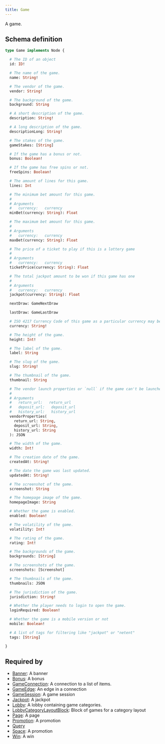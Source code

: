 ```yaml
---
title: Game
---
```


A game.

## Schema definition
```graphql
type Game implements Node {

  # The ID of an object
  id: ID! 

  # The name of the game.
  name: String! 

  # The vendor of the game.
  vendor: String! 

  # The background of the game.
  background: String 

  # A short description of the game.
  description: String! 

  # A long description of the game.
  descriptionLong: String! 

  # The stakes of the game.
  gameStakes: [String] 

  # If the game has a bonus or not.
  bonus: Boolean! 

  # If the game has free spins or not.
  freeSpins: Boolean! 

  # The amount of lines for this game.
  lines: Int 

  # The minimum bet amount for this game.
  #
  # Arguments
  #   currency:   currency
  minBet(currency: String): Float 

  # The maximum bet amount for this game.
  #
  # Arguments
  #   currency:   currency
  maxBet(currency: String): Float 

  # The price of a ticket to play if this is a lottery game
  #
  # Arguments
  #   currency:   currency
  ticketPrice(currency: String): Float 

  # The total jackpot amount to be won if this game has one
  #
  # Arguments
  #   currency:   currency
  jackpot(currency: String): Float 

  nextDraw: GameNextDraw 

  lastDraw: GameLastDraw 

  # ISO 4217 Currency Code of this game as a particular currency may be enforced
  currency: String! 

  # The height of the game.
  height: Int! 

  # The label of the game.
  label: String 

  # The slug of the game.
  slug: String! 

  # The thumbnail of the game.
  thumbnail: String 

  # The vendor launch properties or `null` if the game can't be launched.
  #
  # Arguments
  #   return_url:   return_url
  #   deposit_url:   deposit_url
  #   history_url:   history_url
  vendorProperties(
    return_url: String,
    deposit_url: String,
    history_url: String
  ): JSON 

  # The width of the game.
  width: Int! 

  # The creation date of the game.
  createdAt: String! 

  # The date the game was last updated.
  updatedAt: String! 

  # The screenshot of the game.
  screenshot: String 

  # The homepage image of the game.
  homepageImage: String 

  # Whether the game is enabled.
  enabled: Boolean! 

  # The volatility of the game.
  volatility: Int! 

  # The rating of the game.
  rating: Int! 

  # The backgrounds of the game.
  backgrounds: [String] 

  # The screenshots of the game.
  screenshots: [Screenshot] 

  # The thumbnails of the game.
  thumbnails: JSON 

  # The jurisdiction of the game.
  jurisdiction: String! 

  # Whether the player needs to login to open the game.
  loginRequired: Boolean! 

  # Whether the game is a mobile version or not
  mobile: Boolean! 

  # A list of tags for filtering like "jackpot" or "netent"
  tags: [String] 

}
```

## Required by
* [Banner](graphql/schema/banner.md): A banner
* [Bonus](graphql/schema/bonus.md): A bonus
* [GameConnection](graphql/schema/gameconnection.md): A connection to a list of items.
* [GameEdge](graphql/schema/gameedge.md): An edge in a connection
* [GameSession](graphql/schema/gamesession.md): A game session
* [Jackpot](graphql/schema/jackpot.md): A jackpot
* [Lobby](graphql/schema/lobby.md): A lobby containing game categories.
* [LobbyCategoryLayoutBlock](graphql/schema/lobbycategorylayoutblock.md): Block of games for a category layout
* [Page](graphql/schema/page.md): A page
* [Promotion](graphql/schema/promotion.md): A promotion
* [Query](graphql/schema/query.md)
* [Space](graphql/schema/space.md): A promotion
* [Win](graphql/schema/win.md): A win
